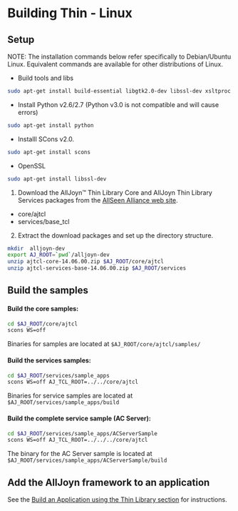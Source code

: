 # Building Thin - Linux

## Setup

NOTE: The installation commands below refer specifically to 
Debian/Ubuntu Linux. Equivalent commands are available for other distributions of Linux.

* Build tools and libs

```sh 
sudo apt-get install build-essential libgtk2.0-dev libssl-dev xsltproc ia32-libs libxml2-dev 
```

* Install Python v2.6/2.7 (Python v3.0 is not compatible and will cause errors)

```sh
sudo apt-get install python
```

* Installl SCons v2.0.

```sh
sudo apt-get install scons
```

* OpenSSL

```sh
sudo apt-get install libssl-dev
```

1. Download the AllJoyn&trade; Thin Library Core and AllJoyn Thin Library 
Services packages from the [AllSeen Alliance web site](https://allseenalliance.org/source-code).
 * core/ajtcl
 * services/base_tcl

2. Extract the download packages and set up the directory structure.

```sh
mkdir  alljoyn-dev
export AJ_ROOT=`pwd`/alljoyn-dev
unzip ajtcl-core-14.06.00.zip $AJ_ROOT/core/ajtcl
unzip ajtcl-services-base-14.06.00.zip $AJ_ROOT/services
```

## Build the samples

#### Build the core samples:

```sh
cd $AJ_ROOT/core/ajtcl
scons WS=off
```

Binaries for samples are located at `$AJ_ROOT/core/ajtcl/samples/`

#### Build the services samples:

```sh
cd $AJ_ROOT/services/sample_apps
scons WS=off AJ_TCL_ROOT=../../core/ajtcl
```

Binaries for service samples are located at `$AJ_ROOT/services/sample_apps/build`

#### Build the complete service sample (AC Server):

```sh
cd $AJ_ROOT/services/sample_apps/ACServerSample
scons WS=off AJ_TCL_ROOT=../../../core/ajtcl
```

The binary for the AC Server sample is located at `$AJ_ROOT/services/sample_apps/ACServerSample/build`

## Add the AllJoyn framework to an application

See the [Build an Application using the Thin Library section][build-app-thin-library] for instructions.

[build-app-thin-library]:  /develop/tutorial/thin-app